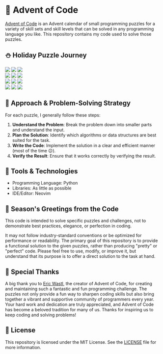 # :santa: Advent of Code

[Advent of Code](https://adventofcode.com) is an Advent calendar of small programming puzzles for a variety of skill sets and skill levels that can be solved in any programming language you like. This repository contains my code used to solve those puzzles.

## :snowman: Holiday Puzzle Journey

![](https://img.shields.io/badge/advent_of_code-2024-FC4C02?logo=adventofcode)
![](https://img.shields.io/badge/days%20completed-04-FC4C02)
![](https://img.shields.io/badge/stars%20⭐-08-FC4C02)\
![](https://img.shields.io/badge/advent_of_code-2023-FC4C02?logo=adventofcode)
![](https://img.shields.io/badge/days%20completed-25-FC4C02)
![](https://img.shields.io/badge/stars%20⭐-50-FC4C02)\
![](https://img.shields.io/badge/advent_of_code-2022-FC4C02?logo=adventofcode)
![](https://img.shields.io/badge/days%20completed-10-FC4C02)
![](https://img.shields.io/badge/stars%20⭐-20-FC4C02)\
![](https://img.shields.io/badge/advent_of_code-2021-FC4C02?logo=adventofcode)
![](https://img.shields.io/badge/days%20completed-2.5-FC4C02)
![](https://img.shields.io/badge/stars%20⭐-05-FC4C02)

## :dart: Approach & Problem-Solving Strategy
For each puzzle, I generally follow these steps:

1. **Understand the Problem**: Break the problem down into smaller parts and understand the input.
2. **Plan the Solution**: Identify which algorithms or data structures are best suited for the task.
3. **Write the Code**: Implement the solution in a clear and efficient manner (most of the time :wink:).
4. **Verify the Result**: Ensure that it works correctly by verifying the result.

## :wrench: Tools & Technologies
- Programming Language: Python
- Libraries: As little as possible
- IDE/Editor: Neovim

## :gift: Season's Greetings from the Code

This code is intended to solve specific puzzles and challenges,
not to demonstrate best practices, elegance, or perfection in coding.

It may not follow industry-standard conventions or be optimized for
performance or readability. The primary goal of this repository is
to provide a functional solution to the given puzzles, rather than
producing "pretty" or "perfect" code. Please feel free to use, modify,
or improve it, but understand that its purpose is to offer a direct
solution to the task at hand.

## :tada: Special Thanks
A big thank you to [Eric Wastl](https://github.com/topaz), the creator of Advent of Code, for creating and maintaining such a fantastic and fun programming challenge. The puzzles not only provide a fun way to sharpen coding skills but also bring together a vibrant and supportive community of programmers every year. Your hard work and dedication are truly appreciated, and Advent of Code has become a beloved tradition for many of us. Thanks for inspiring us to keep coding and solving problems!

## :ledger: License
This repository is licensed under the MIT License. See the [LICENSE](./LICENSE) file for more information.

